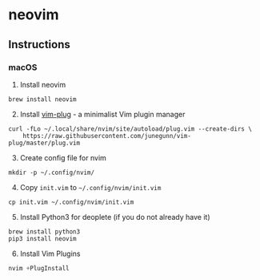 # neovim

## Instructions

### macOS

1. Install neovim
```
brew install neovim
```
2. Install [vim-plug](https://github.com/junegunn/vim-plug) - a minimalist Vim plugin manager
```
curl -fLo ~/.local/share/nvim/site/autoload/plug.vim --create-dirs \
    https://raw.githubusercontent.com/junegunn/vim-plug/master/plug.vim
```
3. Create config file for nvim
```
mkdir -p ~/.config/nvim/
```
4. Copy `init.vim` to `~/.config/nvim/init.vim`
```
cp init.vim ~/.config/nvim/init.vim
```
5. Install Python3 for deoplete (if you do not already have it)
```
brew install python3
pip3 install neovim
```

6. Install Vim Plugins
```js
nvim +PlugInstall
```
